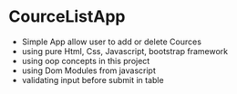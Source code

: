 # CourceListApp
- Simple App allow user to add or delete Cources
- using pure Html, Css, Javascript, bootstrap framework 
- using oop concepts in this project
- using Dom Modules from javascript
- validating input before submit in table
